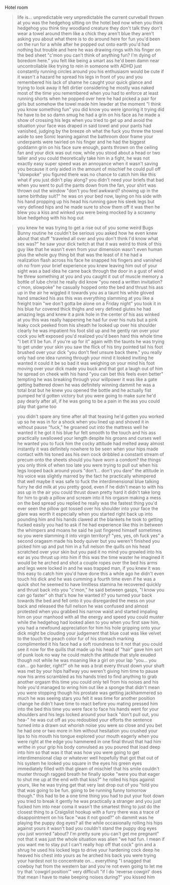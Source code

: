 Hotel room
>life is… unpredictable 
>very unpredictable 
>the current curveball thrown at you was the hedgehog sitting on the hotel bed
>now when you think hedgehog you think tiny woodland creature
>they don't talk
>they don't wear a towel around them like a chick
>they aren't blue
>they aren't asking you about what there is to do around here for fun
>you'd been on the run for a while 
>after he popped out onto earth you'd had nothing but trouble
>and here he was drawing rings with his finger on the bed sheet
>"c'mon you can't think of anything fun? I'm dying of boredom here."
>you felt like being a smart ass
>he'd been damn near uncontrollable 
>like trying to rein in someone with ADHD
>just constantly running circles around you
>his enthusiasm would be cute if it wasn't a hazard
>he spread his legs in front of you and you remembered his lack of shame 
>he caught your quick glance and trying to look away
>it felt dirtier considering he mostly was naked most of the time
>you remembered when you had to enforce at least running shorts when he popped over here
>he had picked a pair for girls 
>but somehow the towel made him lewder at the moment
>"I think you know something fun"
>you did know
>you were ignoring it
>trying
>did he have to be so damn smug
>he had a grin on his face as he made a show of crossing his legs
>when you tried to get up and avoid the situation your face was draped in said towel and your pants had vanished, judging by the breeze 
>oh what the fuck
>you threw the towel aside to see Sonic leaning against the bathroom door frame
>your underpants were twirled on his finger and he had the biggest goddamn grin on his face
>sure enough, pants thrown on the ceiling fan
>and your dick was out
>now, while you stood about a head or two taller and you could theoretically take him in a fight, he was not exactly easy
>super speed was an annoyance when it wasn't saving you
>because it only aided in the amount of mischief he could pull off
>"slowpoke"
>you figured there was no chance to catch him like this
>what if you just didn't play along?
>you didn't need your briefs that bad
>when you went to pull the pants down from the fan, your shirt was thrown out the window
>"don't you feel awkward? showing up in the same birthday suit?"
>he was on your bed now, laying on his side with his hand propping up his head
>his running gave his sleek legs but very defined hips 
>and he made sure to show them off
>it was then he blew you a kiss and winked
>you were being mocked by a scrawny blue hedgehog with his hog out

>you knew he was trying to get a rise out of you
>some weird Bugs Bunny routine
>he couldn't be serious
>you asked how he even knew about that stuff
>"traveled all over and you don't think I'd know what sex was?"
>he saw your dick twitch at that 
>it was weird to think of this guy like that
>he wasn't even from your dimension
>wasn't even human
>plus the whole guy thing bit that was the least of it
>he had a realization flash across his face
>he snapped his fingers and vanished
>oh no
>from your brief experience you knew leaving him out of your sight was a bad idea
>he came back through the door in a gust of wind
>he threw something at you and you caught it out of muscle memory
>a bottle of lube
>christ he really did know
>"you need a written invitation? c'mon, slowpoke"
>he casually hopped onto the bed and thrust his ass up in the air
>he wiggled it towards you as a taunt
>his white gloved hand smacked his ass
>this was everything slamming at you like a freight train
>"we don't gotta be alone on a Friday night"
>you took it in
>his blue fur covered thick thighs and very defined glutes
>he had amazing legs and knew it
>a pink hole in the center of his ass winked at you
>this was really happening
>he had fur over his nuts but a pink leaky cock peeked from his sheath
>he looked up over his shoulder
>clearly he was impatient 
>his foot slid up and he gently ran over your cock you left exposed 
>you'd realized you'd been hard this whole time
>"I bet it'll be fun. if you're up for it"
>again with the taunts 
>he was trying to get under your skin
>you saw the flick of his tiny pointed tail
>his foot brushed over your dick
>"you don't feel unsure back there."
>you really only had one idea running through your mind
>it looked inviting
>he wanted it
>could it be so bad
>it was weighing on your mind
>his foot moving over your dick made you buck and that got a laugh out of him
>he spread on cheek with his hand
>"you can bet this feels even better"
>tempting 
>he was breaking through your willpower
>it was like a gate getting battered down
>he was definitely winning
>dammit
>he was a total brat but he knew 
>you opened the bottle and he actually fist pumped 
>he'd gotten victory but you were going to make sure he'd pay dearly
>after all, if he was going to be a pain in the ass you could play that game too

>you didn't spare any time 
>after all that teasing he'd gotten you worked up
>so he was in for a shock when you lined up and shoved it in without pause
>"fuck," he groaned out into the mattress
>well he wanted it he got it
>his blue fur felt smooth to the touch
>and his ass practically swallowed your length despite his groans and curses
>well he wanted you to fuck him
>the cocky attitude had melted away almost instantly 
>it was definitely nowhere to be seen when your hips made contact with his toned ass
>his own cock dribbled a constant stream of precum onto the sheets
>should you have worn a condom?
>the things you only think of when too late
>you were trying to pull out when his legs looped back around yours
>"don't… don't you dare"
>the attitude in his voice was slightly marred by the fact he practically whimpered that
>well maybe it was safe to fuck the interdimensional blue talking furry
>he did milk at you pretty good, even if he didn't mean to
>with his ass up in the air you could thrust down pretty hard 
>it didn't take long for him to grab a pillow and scream into it
>his orgasm making a mess on the bed spread
>you replied he really was the fastest thing you'd ever seen
>the pillow got tossed over his shoulder into your face
>the glare was worth it
>especially when you started right back up into pounding him and his hands clawed at the blankets
>he took to getting fucked easily
>you had to ask
>if he had experience like this
>in between the whimpers and moans he said he just fingered himself sometimes
>so you were slamming it into virgin territory?
>"yes, yes, oh fuck yes"
>a second oragasm made his body quiver
>but you weren't finished
>you picked him up and put him in a full nelson 
>the quills on his head scratched over your skin
>but you paid it no mind
>you growled into his ear as you thrust up into him
>if this was the time waster he imagined it would be
>he arched and shot a couple ropes over the bed
>his arms and legs were locked in and he was trapped
>man, if you knew it was this easy to catch him you'd have done this a while ago
>he didn't even touch his dick and he was cumming a fourth time
>even if he was a quick shot he seemed to have limitless stamina
>he recovered quickly and thrust back into you
>"c'mon," he said between gasps, "I know you can go faster"
>oh that's how he wanted it?
>you turned your back towards the bed and fell onto it
>you disregarded the mess on your back and released the full nelson 
>he was confused and almost protested when you grabbed his narrow waist and started impaling him on your manhood with all the energy and speed you could muster
>while the hedgehog had looked alien to you when you first saw him, you had a newfound appreciation for him
>his hole gripping onto your dick might be clouding your judgement 
>that blue coat was like velvet to the touch
>the peach color fur of his stomach marking complimented it
>his face had a soft roundness to it
>not that you could see it now for the quills that made up his head of "hair"
>gave him sort of punk look
>no way he could match the attitude that style exuded though
>not while he was moaning like a girl on your lap
>"you… you can… go harder, right?"
>oh he was a brat
>every thrust down your shaft was met by your hips halfway
>you weren't giving him time to pause now
>his arms scrambled as his hands tried to find anything to grab
>another orgasm
>this time you could only tell from his noises and his hole
>you'd managed to wring him out like a sponge
>that didn't mean you were stopping though
>his prostate was getting jackhammered so much he was seeing stars
>you felt it was time for another position change 
>he didn't have time to react before you mating pressed him into the bed
>this time you were face to face 
>his hands went for your shoulders and his legs locked around your back
>"don't pull out, you hea-"
>he was cut off as you redoubled your efforts
>the sentence turned into a drawn out whorish noise
>you were so close and you bet he had one or two more in him
>without hesitation you crushed your lips to his mouth
>his tongue explored your mouth eagerly 
>when you were right at the edge you hammered in one final thrust that had him writhe in your grip
>his body convulsed as you poured that load deep into him
>so that was it
>that was how you were going to get interdimensional clap or whatever
>well hopefully that got that out of his system 
>he looked you square in the eyes
>his green eyes immediately filled with that gleam of mischief that his smile couldn't muster
>through ragged breath he finally spoke
>"were you that eager to shut me up at the end with that kiss?"
>he rolled his hips against yours, like he was trying get that very last drop out of you 
>"told you that was going to be fun. going to be running funny tomorrow though."
>this had to be a one time thing
>you had to put your foot down
>you tried to break it gently
>he was practically a stranger
>and you just fucked him into near coma
>it wasn't the smartest thing to just do the closest thing to a Craigslist hookup with a furry
>there was a trace of disappointment on his face
>"was it not good?"
>oh dammit 
>was he playing the puppy dog eyes?
>all the while occasionally rolling his hips against yours
>it wasn't bad
>you couldn't stand the puppy dog eyes
>you just worried
>"about? I'm pretty sure you can't get me pregnant"
>not that
>it was just the whole situation was alien
>"we had fun. I mean if you want me to stay put I can't really hop off that cock"
>grin and a shrug
>he used his locked legs to drive your hardening cock deep 
>he heaved his chest into yours as he arched his back 
>you were trying your hardest not to concentrate on… everything
>"I snagged that cowboy hat from the western bar and you're not even going to let me try that 'cowgirl position'"
>very difficult 
>"if I do 'reverse cowgirl' does that mean I have to make beeping noises during?"
>you kissed him